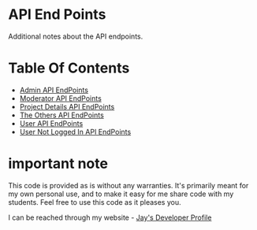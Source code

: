 # API End Points

Additional notes about the API endpoints.

# Table Of Contents

* [Admin API EndPoints](AdminAPIEndPoints.md)
* [Moderator API EndPoints](ModeratorAPIEndPoints.md)
* [Project Details API EndPoints](ProjectDetailsAPIEndPoints.md)
* [The Others API EndPoints](TheOthersAPIEndPoints.md)
* [User API EndPoints](UserAPIEndPoints.md)
* [User Not Logged In API EndPoints](UserNotLoggedInAPIEndPoints.md)

# important note 

This code is provided as is without any warranties. It's primarily meant for my own personal use, and to make it easy for me share code with my students. Feel free to use this code as it pleases you.

I can be reached through my website - [Jay's Developer Profile](https://jay-study-nildana.github.io/developerprofile)